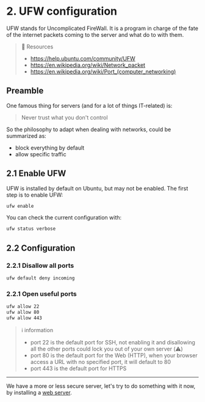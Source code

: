 # 2. UFW configuration

UFW stands for Uncomplicated FireWall. It is a program in charge of the fate of the internet packets coming to the server and what do to with them.

> 📖 Resources
>
> - https://help.ubuntu.com/community/UFW
> - https://en.wikipedia.org/wiki/Network_packet
> - https://en.wikipedia.org/wiki/Port_(computer_networking)

## Preamble

One famous thing for servers (and for a lot of things IT-related) is:

> Never trust what you don't control

So the philosophy to adapt when dealing with networks, could be summarized as:

- block everything by default
- allow specific traffic

## 2.1 Enable UFW

UFW is installed by default on Ubuntu, but may not be enabled. The first step is to enable UFW:

```bash
ufw enable
```

You can check the current configuration with:

```bash
ufw status verbose
```

## 2.2 Configuration

### 2.2.1 Disallow all ports

```bash
ufw default deny incoming
```

### 2.2.1 Open useful ports

```bash
ufw allow 22
ufw allow 80
ufw allow 443
```

> ℹ️ information
>
> - port 22 is the default port for SSH, not enabling it and disallowing all the other ports could lock you out of your own server (⚠️)
> - port 80 is the default port for the Web (HTTP), when your browser access a URL with no specified port, it will default to 80
> - port 443 is the default port for HTTPS

---

We have a more or less secure server, let's try to do something with it now, by installing a [web server](4.web_server.md).
